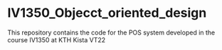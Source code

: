 # IV1350_Objecct_oriented_design
This repository contains the code for the POS system developed in the course IV1350 at KTH Kista VT22
